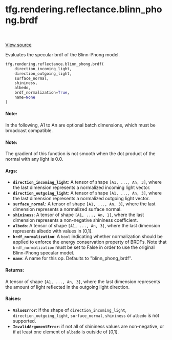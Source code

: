 <div itemscope itemtype="http://developers.google.com/ReferenceObject">
<meta itemprop="name" content="tfg.rendering.reflectance.blinn_phong.brdf" />
<meta itemprop="path" content="Stable" />
</div>

# tfg.rendering.reflectance.blinn_phong.brdf

<table class="tfo-notebook-buttons tfo-api" align="left">
</table>

<a target="_blank" href="https://github.com/tensorflow/graphics/blob/master/tensorflow_graphics/rendering/reflectance/blinn_phong.py">View
source</a>

Evaluates the specular brdf of the Blinn-Phong model.

``` python
tfg.rendering.reflectance.blinn_phong.brdf(
    direction_incoming_light,
    direction_outgoing_light,
    surface_normal,
    shininess,
    albedo,
    brdf_normalization=True,
    name=None
)
```



<!-- Placeholder for "Used in" -->

#### Note:

In the following, A1 to An are optional batch dimensions, which must be
broadcast compatible.

#### Note:

The gradient of this function is not smooth when the dot product of the
normal with any light is 0.0.

#### Args:

* <b>`direction_incoming_light`</b>: A tensor of shape `[A1, ..., An, 3]`, where the
  last dimension represents a normalized incoming light vector.
* <b>`direction_outgoing_light`</b>: A tensor of shape `[A1, ..., An, 3]`, where the
  last dimension represents a normalized outgoing light vector.
* <b>`surface_normal`</b>: A tensor of shape `[A1, ..., An, 3]`, where the last
  dimension represents a normalized surface normal.
* <b>`shininess`</b>: A tensor of shape `[A1, ..., An, 1]`, where the last dimension
  represents a non-negative shininess coefficient.
* <b>`albedo`</b>: A tensor of shape `[A1, ..., An, 3]`, where the last dimension
  represents albedo with values in [0,1].
* <b>`brdf_normalization`</b>: A `bool` indicating whether normalization should be
  applied to enforce the energy conservation property of BRDFs. Note that
  `brdf_normalization` must be set to False in order to use the original
  Blinn-Phong specular model.
* <b>`name`</b>: A name for this op. Defaults to "blinn_phong_brdf".


#### Returns:

A tensor of shape `[A1, ..., An, 3]`, where the last dimension represents
  the amount of light reflected in the outgoing light direction.

#### Raises:

* <b>`ValueError`</b>: if the shape of `direction_incoming_light`,
`direction_outgoing_light`, `surface_normal`, `shininess` or `albedo` is not
supported.
* <b>`InvalidArgumentError`</b>: if not all of shininess values are non-negative, or if
at least one element of `albedo` is outside of [0,1].